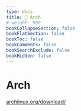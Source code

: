 ```yaml
---
type: docs
title: 🔷 Arch
# weight: 900
bookCollapseSection: false
bookFlatSection: false
bookToc: false
bookComments: false
bookSearchExclude: false
bookHidden: false
---
```


# Arch

[archlinux.org/download/](https://archlinux.org/download/?nt)
